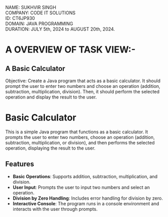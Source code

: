 NAME: SUKHVIR SINGH <br>
COMPANY: CODE IT SOLUTIONS <br>
ID: CT6JP930 <br>
DOMAIN: JAVA PROGRAMMING <br>
DURATION:  JULY 5th, 2024 to AUGUST 20th, 2024.


# A OVERVIEW OF TASK VIEW:-
## A Basic Calculator

Objective:
Create a Java program that acts as a basic calculator. It should prompt the user to
enter two numbers and choose an operation (addition, subtraction, multiplication,
division). Then, it should perform the selected operation and display the result to the
user.

# Basic Calculator

This is a simple Java program that functions as a basic calculator. It prompts the user to enter two numbers, choose an operation (addition, subtraction, multiplication, or division), and then performs the selected operation, displaying the result to the user.

## Features

- **Basic Operations**: Supports addition, subtraction, multiplication, and division.
- **User Input**: Prompts the user to input two numbers and select an operation.
- **Division by Zero Handling**: Includes error handling for division by zero.
- **Interactive Console**: The program runs in a console environment and interacts with the user through prompts.
